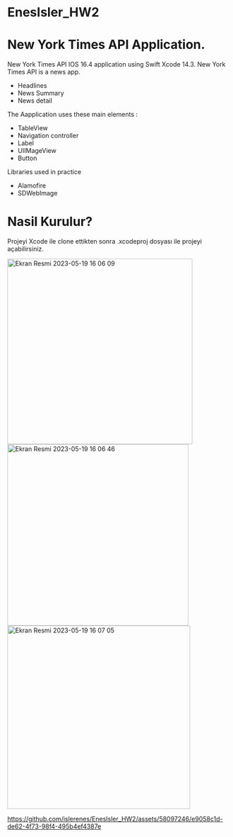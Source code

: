 # EnesIsler_HW2     
# New York Times API Application.
New York Times API IOS 16.4 application using Swift Xcode 14.3.
New York Times API is a news app.

- Headlines
- News Summary
- News detail

The Aapplication uses these main elements :
- TableView
- Navigation controller
- Label 
- UIIMageView
- Button

Libraries used in practice

- Alamofire
- SDWebImage

# Nasil Kurulur?

Projeyi Xcode ile clone ettikten sonra .xcodeproj dosyası ile projeyi açabilirsiniz.

<img width="419" alt="Ekran Resmi 2023-05-19 16 06 09" src="https://github.com/islerenes/EnesIsler_HW2/assets/58097246/f85a0141-cbb4-4366-9508-c14941c47fc0">

<img width="410" alt="Ekran Resmi 2023-05-19 16 06 46" src="https://github.com/islerenes/EnesIsler_HW2/assets/58097246/a48045e8-e872-49ca-9ce9-44acb3e3a745">

<img width="414" alt="Ekran Resmi 2023-05-19 16 07 05" src="https://github.com/islerenes/EnesIsler_HW2/assets/58097246/6985d9ff-c4b1-4f71-b2fc-590336b8a961">






https://github.com/islerenes/EnesIsler_HW2/assets/58097246/e9058c1d-de62-4f73-98f4-495b4ef4387e





  
